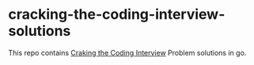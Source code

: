 # cracking-the-coding-interview-solutions

This repo contains [Craking the Coding Interview](http://www.crackingthecodinginterview.com/) Problem solutions in go.
